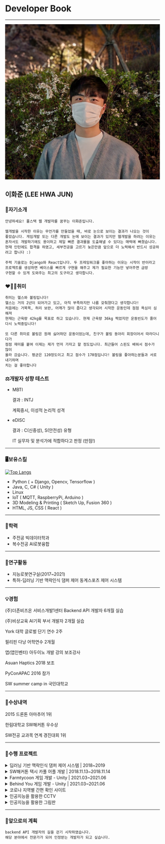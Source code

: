 # Developer Book

---

<img src="src/profile.jpg">

## 이화준 (LEE HWA JUN)

### 👋자기소개

```
안녕하세요! 풀스택 웹 개발자를 꿈꾸는 이화준입니다.

웹개발을 시작한 이유는 무언가를 만들었을 때, 바로 눈으로 보이는 결과가 나오는 것이
좋았습니다. 게임개발 또는 다른 개발도 눈에 보이는 결과가 있지만 웹개발을 하려는 이유는
혼자서도 개발하기에도 용이하고 제일 빠른 결과물을 도출해낼 수 있다는 매력에 빠졌습니다.
현재 인턴에도 합격을 하였고, 세부전공을 고르기 늦은만큼 앞으로 더 노력해서 반드시 성공하려고 합니다 :)

주력 기술로는 Django와 React입니다. 두 프레임워크를 좋아하는 이유는 시작이 반이라고
프로젝트를 생성하면 베이스를 빠르게 구현을 해주고 제가 필요한 기능만 넣어주면 금방
구현할 수 있게 도와주는 최고의 도구라고 생각합니다.
```

### ❤️💪🎳취미

```
취미는 헬스와 볼링입니다!
헬스는 거의 2년이 되어가고 있고, 아직 부족하지만 나름 갖춰졌다고 생각합니다!
처음에는 거북목, 허리 보완, 어깨가 많이 좁다고 생각되어 시작한 운동인데 점점 욕심이 심해져
현재는 근육량 42kg를 목표로 하고 있습니다. 현재 근육량 36kg 찍었지만 운동빈도가 줄어
다시 노력중입니다!

또 다른 취미로 볼링은 원래 싫어하던 운동이었는데, 친구가 볼링 동아리 회장이어서 따라다니다가
점점 재미를 붙여 이제는 제가 먼저 가자고 할 정도입니다. 최근들어 스핀도 배워서 점수가 많이
올라 갔습니다. 평균은 120정도이고 최고 점수가 170점입니다! 볼링을 좋아하는분들과 서로 내기하며
치는 걸 좋아합니다 
```

### ⚖️개발자 성향 테스트

- MBTI

  결과 : INTJ

  계획중시, 이성적 논리적 성격

- eDISC

  결과 : C(신중성), S(안전성) 유형

  IT 실무자 및 분석가에 적합하다고 판정 (만점!)

---

### 🖥️보유스킬
[![Top Langs](https://github-readme-stats.vercel.app/api/top-langs/?username=Lee-Hwa-Jun&layout=compact)](https://github.com/anuraghazra/github-readme-stats)
- Python ( + Django, Opencv, Tensorflow )
- Java, C, C# ( Unity )
- Linux
- IoT ( MQTT, RaspberryPi, Arduino )
- 3D Modeling & Printing ( Sketch Up, Fusion 360 )
- HTML, JS, CSS ( React )

---

### 🏫학력

- 주전공 빅데이터학과
- 복수전공 AI로봇융합

---

### 🥼연구활동

- 지능로봇연구실(2017~2021)
- 특허-딥러닝 기반 맥락인식 댐퍼 제어 동계스포츠 제어 시스템

---

### 💡경험

(주)더존비즈온 서비스개발1센터 Backend API 개발자 6개월 실습

(주)비상교육 AI기획 부서 개발자 2개월 실습

York 대학 글로벌 단기 연수 2주

필리핀 다낭 어학연수 2개월

앱(앱인벤터) 아두이노 개발 강의 보조강사

Asuan Haptics 2018 보조

PyConAPAC 2016 참가

SW summer camp in 국민대학교

---

### 🥇수상내역

2015 드론톤 아마추어 1위

한림대학교 SW해커톤 우수상

SW전공 교과목 연계 경진대회 1위

---

### 💾수행 프로젝트

<details markdown="3">
<summary>딥러닝 기반 맥락인식 댐퍼 제어 시스템 | 2018~2019</summary>

- 프로젝트 목표 : 장애인 스키 선수를 위한 댐퍼 자동 제어 시스템
- 역할 : 위치, 기울기 센서가 있는 데이터 수집용 기기를 제작하고 스키장에서 직접 운행하며 데이터를 수집, 댐퍼 제어용 기기를 제작하는데 기여하며 케이스 모델링
<img src="src/img1.png">
<img src="src/img2.png">
</details>

<details markdown="3">
<summary>SW해커톤 택시 카풀 어플 개발 | 2018.11.13~2018.11.14</summary>

- 프로젝트 목표 : 24시간 내에 개발을 하며 택시비 부담을 줄이기 위해 목적지가 같은 사람을 모아 택시를 같이 탈 수 있게하는 서비스
- 역할 : 카풀 그룹 생성 이벤트 및 기타 백앤드+프론트
- <a href="https://github.com/Lee-Hwa-Jun/Taxi">Git Hub Link</a>
<img src="src/img3.png">
<img src="src/img4.jpg">
</details>

<details markdown="3">
<summary>Farmtycoon 게임 개발 - Unity | 2021.03~2021.06</summary>

- 프로젝트 목표 : 힐링을 위한 가상현실 기반 농작 타이쿤 게임
- 역할 : 플레이어 이벤트부터 농작물 이벤트, 모든 에셋 관리 등 전반적인 부분 기여
- <a href="https://www.youtube.com/embed/RFCvK_KgxNU">Youtube Link</a>
- <a href="https://github.com/Lee-Hwa-Jun/Farm_tycoon">Git Hub Link</a>
<img src="src/img5.png">
  
</details>

<details markdown="3">
<summary>Behind You 게임 개발 - Unity | 2021.03~2021.06</summary>

- 프로젝트 목표 : VR기반  생존 런닝 게임
- 역할 : 모든 기능 개인 개발
- <a href="https://www.youtube.com/embed/S2j2F9yD7tk">Youtube Link</a>
- <a href="https://github.com/Lee-Hwa-Jun/UnityVR_running-game">Git Hub Link</a>
<img src="src/img6.png">
  
</details>

<details markdown="3">
<summary>코로나 지역별 간편 확인 사이트</summary>

- 프로젝트 목표 : 지역별로 코로나 단계를 확인하고, 지역 뉴스와 확진자를 한 홈페이지에서 전부 확인이 가능한 웹 서버
- 역할 : Django백앤드 기능 및 프론트 일부 담당

- <a href="https://www.youtube.com/embed/VhAoHQ4-FvU">Youtube Link</a>
- <a href="https://github.com/Lee-Hwa-Jun/Corona_korea_keep-distance">Git Hub Link</a>
</details>

<details markdown="3">
<summary>인공지능을 활용한 CCTV</summary>

- 프로젝트 목표 : CCTV 확인 시 불필요한 시간을 줄이기 위한 사람 인식 AI를 이용한 부분 핵심 녹화 기능
- 역할 : 개인 프로젝트

- <a href="https://github.com/Lee-Hwa-Jun/Intelligent-CCTV">Git Hub Link</a>
</details>

<details markdown="3">
<summary>인공지능을 활용한 그림판</summary>

- 프로젝트 목표 : 손 인식 인공지능을 활용한 그림판
- 역할 : 개인 프로젝트

- <a href="https://github.com/Lee-Hwa-Jun/mediapipe_handrawing">Git Hub Link</a>
</details>

---

### 📆앞으로의 계획

```
backend API 개발자의 길을 걷기 시작하였습니다.
해당 분야에서 전문가가 되어 인정받는 개발자가 되고 싶습니다.
```
